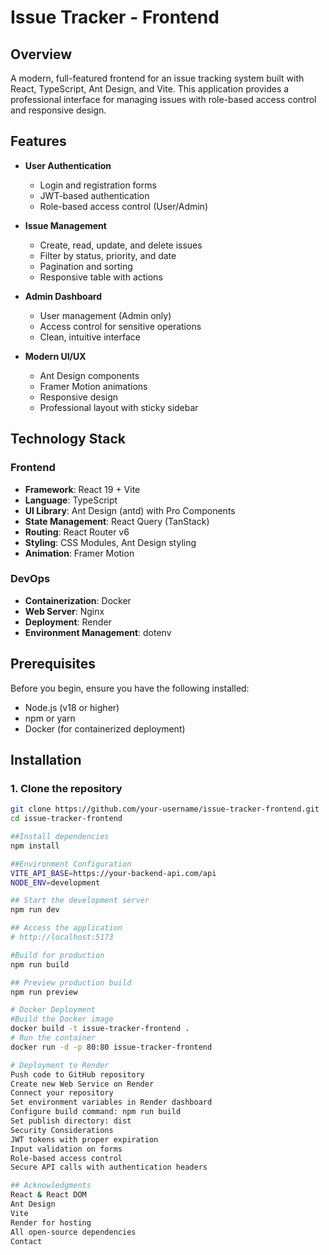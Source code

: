 # Issue Tracker - Frontend

## Overview

A modern, full-featured frontend for an issue tracking system built with React, TypeScript, Ant Design, and Vite. This application provides a professional interface for managing issues with role-based access control and responsive design.

## Features

- **User Authentication**
  - Login and registration forms
  - JWT-based authentication
  - Role-based access control (User/Admin)

- **Issue Management**
  - Create, read, update, and delete issues
  - Filter by status, priority, and date
  - Pagination and sorting
  - Responsive table with actions

- **Admin Dashboard**
  - User management (Admin only)
  - Access control for sensitive operations
  - Clean, intuitive interface

- **Modern UI/UX**
  - Ant Design components
  - Framer Motion animations
  - Responsive design
  - Professional layout with sticky sidebar

## Technology Stack

### Frontend

- **Framework**: React 19 + Vite
- **Language**: TypeScript
- **UI Library**: Ant Design (antd) with Pro Components
- **State Management**: React Query (TanStack)
- **Routing**: React Router v6
- **Styling**: CSS Modules, Ant Design styling
- **Animation**: Framer Motion

### DevOps

- **Containerization**: Docker
- **Web Server**: Nginx
- **Deployment**: Render
- **Environment Management**: dotenv

## Prerequisites

Before you begin, ensure you have the following installed:

- Node.js (v18 or higher)
- npm or yarn
- Docker (for containerized deployment)

## Installation

### 1. Clone the repository

```bash
git clone https://github.com/your-username/issue-tracker-frontend.git
cd issue-tracker-frontend

##Install dependencies
npm install

##Environment Configuration
VITE_API_BASE=https://your-backend-api.com/api
NODE_ENV=development

## Start the development server
npm run dev

## Access the application
# http://localhost:5173

#Build for production
npm run build

## Preview production build
npm run preview

# Docker Deployment
#Build the Docker image
docker build -t issue-tracker-frontend .
# Run the container
docker run -d -p 80:80 issue-tracker-frontend

# Deployment to Render
Push code to GitHub repository
Create new Web Service on Render
Connect your repository
Set environment variables in Render dashboard
Configure build command: npm run build
Set publish directory: dist
Security Considerations
JWT tokens with proper expiration
Input validation on forms
Role-based access control
Secure API calls with authentication headers

## Acknowledgments
React & React DOM
Ant Design
Vite
Render for hosting
All open-source dependencies
Contact
